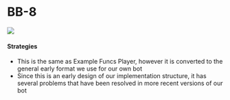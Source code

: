 # BB-8


![](https://www.sideshow.com/storage/product-images/903188/bb-8_star-wars_silo.png)

#### Strategies
- This is the same as Example Funcs Player, however it is converted to the general early format we use for our own bot
- Since this is an early design of our implementation structure, it has several problems that have been resolved in more
recent versions of our bot
